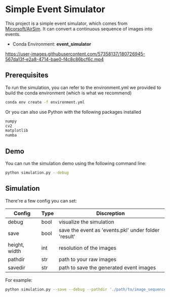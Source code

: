 # Simple Event Simulator
This project is a simple event simulator, which comes from [Micorsoft/AirSim](https://github.com/microsoft/AirSim/blob/b272597854f389e03bf7d9b9581666c91f2e24f9/docs/event_sim.md). It can convert a continuous sequence of images into events.

+ Conda Environment:    **event_simulator**

https://user-images.githubusercontent.com/57358137/180726945-567da13f-e2a8-4714-bae0-f4c8c86bcf6c.mp4

## Prerequisites
To run the simulation, you can refer to the environment.yml we provided to build the conda environment (which is what we recommend)

```bash
conda env create -f environment.yml
```

Or you can also use Python with the following packages installed
```bash
numpy
cv2
matplotlib
numba
```

## Demo
You can run the simulation demo using the following command line:
```bash
python simulation.py --debug
```

## Simulation
There're a few config you can set:

| Config | Type | Discreption |
| ------ | ---- | ----------- |
| debug  | bool | visualize the simulation |
| save   | bool | save the event as 'events.pkl' under folder 'result' |
| height, width | int | resolution of the images |
| pathdir | str | path to your raw images |
| savedir | str | path to save the generated event images |

For example:
```bash
python simulation.py --save --debug --pathdir './path/to/image_sequences/' --savedir './path/to/save/event_images/' --height 'my_height' --width 'my_width'
```
